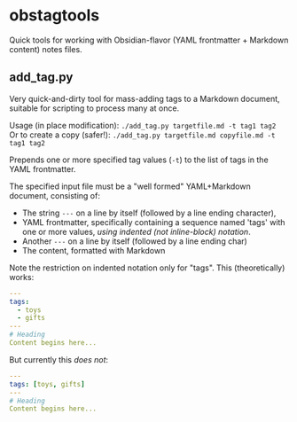 # obstagtools

Quick tools for working with Obsidian-flavor (YAML frontmatter + Markdown content) notes files.

## add_tag.py

Very quick-and-dirty tool for mass-adding tags to a Markdown document,
suitable for scripting to process many at once.

Usage (in place modification): `./add_tag.py targetfile.md -t tag1 tag2`  
Or to create a copy (safer!): `./add_tag.py targetfile.md copyfile.md -t tag1 tag2`

Prepends one or more specified tag values (`-t`) to the list of tags in the YAML frontmatter.

The specified input file must be a "well formed" YAML+Markdown document, consisting of: 

- The string `---` on a line by itself (followed by a line ending character),
- YAML frontmatter, specifically containing a sequence named 'tags' with one or more values, _using indented (not inline-block) notation_.
- Another `---` on a line by itself (followed by a line ending char)
- The content, formatted with Markdown

Note the restriction on indented notation only for "tags". 
This (theoretically) works:

```yaml
---
tags:
  - toys
  - gifts
---
# Heading
Content begins here...
```

But currently this _does not_:
```yaml
---
tags: [toys, gifts]
---
# Heading
Content begins here...
```

